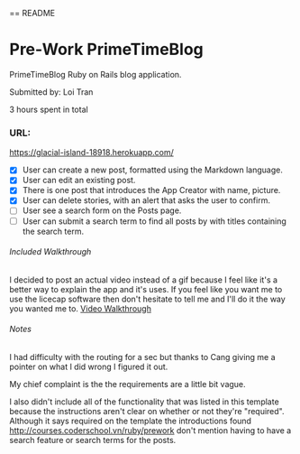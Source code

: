 == README
# Pre-Work PrimeTimeBlog

PrimeTimeBlog Ruby on Rails blog application.

Submitted by: Loi Tran

3 hours spent in total

### URL:
https://glacial-island-18918.herokuapp.com/


* [x] User can create a new post, formatted using the Markdown language.
* [x] User can edit an existing post.
* [x] There is one post that introduces the App Creator with name, picture.
* [x] User can delete stories, with an alert that asks the user to confirm.
* [ ] User see a search form on the Posts page.
* [ ] User can submit a search term to find all posts by with titles containing the search term.

###### Included Walkthrough
I decided to post an actual video instead of a gif because I feel like it's a better way to explain the app and it's uses.
If you feel like you want me to use the licecap software then don't hesitate to tell me and I'll do it the way you wanted me to.
[Video Walkthrough](http://www.youtube.com/watch?v=krldD3OL7p8)


###### Notes

I had difficulty with the routing for a sec but thanks to Cang giving me a pointer on what I did wrong I figured it out.

My chief complaint is the the requirements are a little bit vague.

I also didn't include all of the functionality that was listed in this template because the instructions aren't clear on whether or not they're "required".
Although it says required on the template the introductions found <http://courses.coderschool.vn/ruby/prework> don't mention having to have a search feature
or search terms for the posts.
